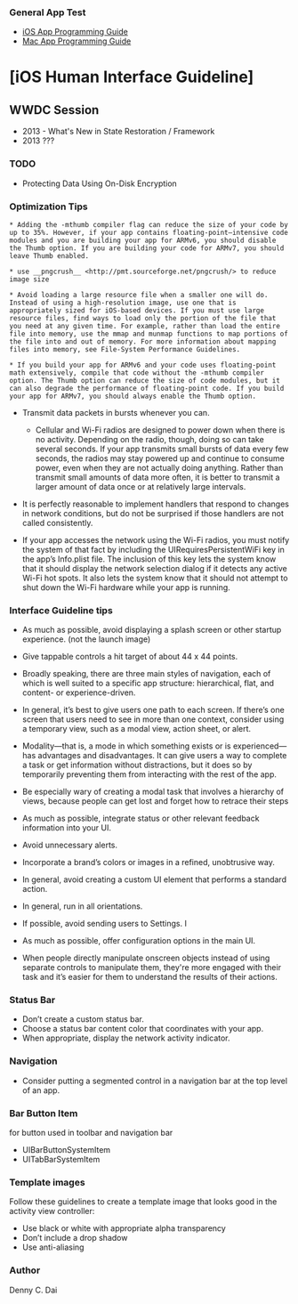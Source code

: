 ### General App Test 

* [iOS App Programming Guide](https://developer.apple.com/library/ios/#documentation/iPhone/Conceptual/iPhoneOSProgrammingGuide)
* [Mac App Programming Guide](https://developer.apple.com/library/mac/#documentation/General/Conceptual/MOSXAppProgrammingGuide)
# [iOS Human Interface Guideline]

## WWDC Session

 * 2013 - What's New in State Restoration / Framework
 * 2013 ???


### TODO

* Protecting Data Using On-Disk Encryption


### Optimization Tips

    * Adding the -mthumb compiler flag can reduce the size of your code by up to 35%. However, if your app contains floating-point–intensive code modules and you are building your app for ARMv6, you should disable the Thumb option. If you are building your code for ARMv7, you should leave Thumb enabled.
    
    * use __pngcrush__ <http://pmt.sourceforge.net/pngcrush/> to reduce image size
    
    * Avoid loading a large resource file when a smaller one will do. Instead of using a high-resolution image, use one that is appropriately sized for iOS-based devices. If you must use large resource files, find ways to load only the portion of the file that you need at any given time. For example, rather than load the entire file into memory, use the mmap and munmap functions to map portions of the file into and out of memory. For more information about mapping files into memory, see File-System Performance Guidelines.
    
    * If you build your app for ARMv6 and your code uses floating-point math extensively, compile that code without the -mthumb compiler option. The Thumb option can reduce the size of code modules, but it can also degrade the performance of floating-point code. If you build your app for ARMv7, you should always enable the Thumb option.
  * Transmit data packets in bursts whenever you can.
    * Cellular and Wi-Fi radios are designed to power down when there is no activity. Depending on the radio, though, doing so can take several seconds. If your app transmits small bursts of data every few seconds, the radios may stay powered up and continue to consume power, even when they are not actually doing anything. Rather than transmit small amounts of data more often, it is better to transmit a larger amount of data once or at relatively large intervals.
    
 * It is perfectly reasonable to implement handlers that respond to changes in network conditions, but do not be surprised if those handlers are not called consistently. 
 
 * If your app accesses the network using the Wi-Fi radios, you must notify the system of that fact by including the UIRequiresPersistentWiFi key in the app’s Info.plist file. The inclusion of this key lets the system know that it should display the network selection dialog if it detects any active Wi-Fi hot spots. It also lets the system know that it should not attempt to shut down the Wi-Fi hardware while your app is running.

### Interface Guideline tips


* As much as possible, avoid displaying a splash screen or other startup experience. (not the launch image)
*  Give tappable controls a hit target of about 44 x 44 points.
* Broadly speaking, there are three main styles of navigation, each of which is well suited to a specific app structure: hierarchical, flat, and content- or experience-driven.
* In general, it’s best to give users one path to each screen. If there’s one screen that users need to see in more than one context, consider using a temporary view, such as a modal view, action sheet, or alert.

* Modality—that is, a mode in which something exists or is experienced—has advantages and disadvantages. It can give users a way to complete a task or get information without distractions, but it does so by temporarily preventing them from interacting with the rest of the app.
* Be especially wary of creating a modal task that involves a hierarchy of views, because people can get lost and forget how to retrace their steps
* As much as possible, integrate status or other relevant feedback information into your UI.
* Avoid unnecessary alerts. 
* Incorporate a brand’s colors or images in a refined, unobtrusive way. 
* In general, avoid creating a custom UI element that performs a standard action.
* In general, run in all orientations.
* If possible, avoid sending users to Settings. I
* As much as possible, offer configuration options in the main UI. 
* When people directly manipulate onscreen objects instead of using separate controls to manipulate them, they're more engaged with their task and it’s easier for them to understand the results of their actions.

### Status Bar 
* Don’t create a custom status bar. 
* Choose a status bar content color that coordinates with your app.
* When appropriate, display the network activity indicator.

### Navigation

* Consider putting a segmented control in a navigation bar at the top level of an app.

### Bar Button Item
for button used in toolbar and navigation bar 
 *  UIBarButtonSystemItem
 * UITabBarSystemItem

### Template images
 Follow these guidelines to create a template image that looks good in the activity view controller:

 * Use black or white with appropriate alpha transparency
 * Don’t include a drop shadow
 * Use anti-aliasing


### Author 
Denny C. Dai